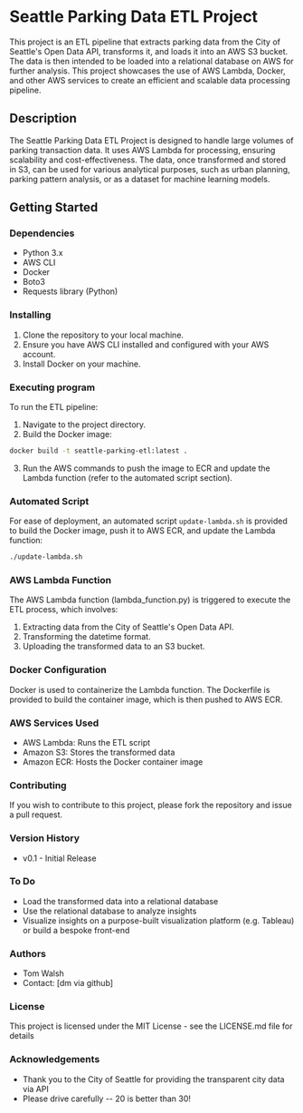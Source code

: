 # Seattle Parking Data ETL Project

This project is an ETL pipeline that extracts parking data from the City of Seattle's Open Data API, transforms it, and loads it into an AWS S3 bucket. The data is then intended to be loaded into a relational database on AWS for further analysis. This project showcases the use of AWS Lambda, Docker, and other AWS services to create an efficient and scalable data processing pipeline.

## Description

The Seattle Parking Data ETL Project is designed to handle large volumes of parking transaction data. It uses AWS Lambda for processing, ensuring scalability and cost-effectiveness. The data, once transformed and stored in S3, can be used for various analytical purposes, such as urban planning, parking pattern analysis, or as a dataset for machine learning models.

## Getting Started

### Dependencies

- Python 3.x
- AWS CLI
- Docker
- Boto3
- Requests library (Python)

### Installing

1. Clone the repository to your local machine.
2. Ensure you have AWS CLI installed and configured with your AWS account.
3. Install Docker on your machine.

### Executing program

To run the ETL pipeline:

1. Navigate to the project directory.
2. Build the Docker image:
```bash
docker build -t seattle-parking-etl:latest .
```
3. Run the AWS commands to push the image to ECR and update the Lambda function (refer to the automated script section).

### Automated Script

For ease of deployment, an automated script `update-lambda.sh` is provided to build the Docker image, push it to AWS ECR, and update the Lambda function:

```bash
./update-lambda.sh
```

### AWS Lambda Function

The AWS Lambda function (lambda_function.py) is triggered to execute the ETL process, which involves:

1. Extracting data from the City of Seattle's Open Data API.
2. Transforming the datetime format.
3. Uploading the transformed data to an S3 bucket.

### Docker Configuration

Docker is used to containerize the Lambda function. The Dockerfile is provided to build the container image, which is then pushed to AWS ECR.

### AWS Services Used

* AWS Lambda: Runs the ETL script
* Amazon S3: Stores the transformed data
* Amazon ECR: Hosts the Docker container image

### Contributing

If you wish to contribute to this project, please fork the repository and issue a pull request.

### Version History

* v0.1 - Initial Release

### To Do

* Load the transformed data into a relational database
* Use the relational database to analyze insights
* Visualize insights on a purpose-built visualization platform (e.g. Tableau) or build a bespoke front-end

### Authors

* Tom Walsh
* Contact: [dm via github]

### License

This project is licensed under the MIT License - see the LICENSE.md file for details

### Acknowledgements
* Thank you to the City of Seattle for providing the transparent city data via API
* Please drive carefully -- 20 is better than 30!